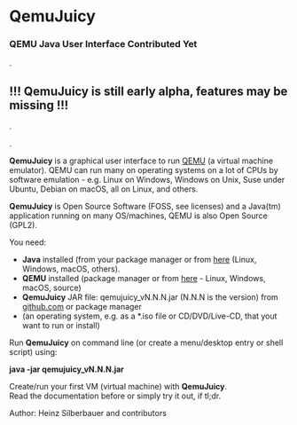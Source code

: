 # QemuJuicy

### QEMU Java User Interface Contributed Yet

.

## !!! QemuJuicy is still early alpha, features may be missing !!!

.

.

**QemuJuicy** is a graphical user interface to run [QEMU](https://github.com/qemu/qemu) (a virtual machine emulator). QEMU can run many on operating systems on a lot of CPUs by software emulation - e.g. Linux on Windows, Windows on Unix, Suse under Ubuntu, Debian on macOS, all on Linux, and others.

**QemuJuicy** is Open Source Software (FOSS, see licenses) and a Java(tm) application running on many OS/machines, QEMU is also Open Source (GPL2).

You need:

* **Java** installed (from your package manager or from [here](https://openjdk.java.net/) (Linux, Windows, macOS, others).
* **QEMU** installed (package manager or from [here](https://www.qemu.org) - Linux, Windows, macOS, source)
* **QemuJuicy** JAR file: qemujuicy_vN.N.N.jar (N.N.N is the version) from [github.com](https://github.com/openworld42/QemuJuicy) or package manager
* (an operating system, e.g. as a *.iso file or CD/DVD/Live-CD, that yout want to run or install)

Run **QemuJuicy** on command line (or create a menu/desktop entry or shell script) using:

**java -jar qemujuicy_vN.N.N.jar**  

Create/run your first VM (virtual machine) with **QemuJuicy**.    
Read the documentation before or simply try it out, if tl;dr.

Author: Heinz Silberbauer and contributors




